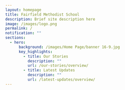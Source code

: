 ```yaml
---
layout: homepage
title: Fairfield Methodist School
description: Brief site description here
image: /images/logo.png
permalink: /
notification: ""
sections:
  - hero:
      background: /images/Home Page/banner 16-9.jpg
      key_highlights:
        - title: Our Stories
          description: ""
          url: /our-stories/overview/
        - title: Latest Updates
          description: ""
          url: /latest-updates/overview/
---
```

